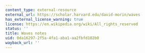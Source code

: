 ```yaml
---
content_type: external-resource
external_url: https://scholar.harvard.edu/david-morin/waves
has_external_license_warning: true
license: https://en.wikipedia.org/wiki/All_rights_reserved
status: ''
title: Waves notes
uid: 0da16297-2f5a-4fa1-aba1-aa2fbfd102b0
wayback_url: ''
---
```

